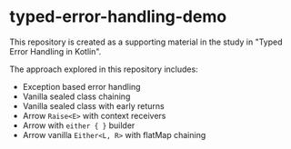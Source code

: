 # typed-error-handling-demo

This repository is created as a supporting material in the study in "Typed Error Handling in Kotlin".

The approach explored in this repository includes:
- Exception based error handling
- Vanilla sealed class chaining
- Vanilla sealed class with early returns
- Arrow `Raise<E>` with context receivers
- Arrow with `either { }` builder
- Arrow vanilla `Either<L, R>` with flatMap chaining
